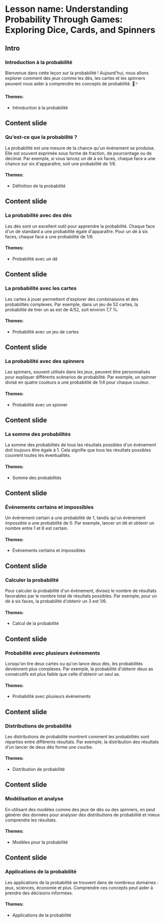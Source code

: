 # Lesson name: Understanding Probability Through Games: Exploring Dice, Cards, and Spinners

## Intro

### Introduction à la probabilité

Bienvenue dans cette leçon sur la probabilité ! Aujourd'hui, nous allons explorer comment des jeux comme les dés, les cartes et les spinners peuvent nous aider à comprendre les concepts de probabilité. 🎲🃏

#### **Themes:**
- Introduction à la probabilité

## Content slide

### Qu'est-ce que la probabilité ?

La probabilité est une mesure de la chance qu'un événement se produise. Elle est souvent exprimée sous forme de fraction, de pourcentage ou de décimal. Par exemple, si vous lancez un dé à six faces, chaque face a une chance sur six d'apparaître, soit une probabilité de 1/6.

#### **Themes:**
- Définition de la probabilité

## Content slide

### La probabilité avec des dés

Les dés sont un excellent outil pour apprendre la probabilité. Chaque face d'un dé standard a une probabilité égale d'apparaître. Pour un dé à six faces, chaque face a une probabilité de 1/6.

#### **Themes:**
- Probabilité avec un dé

## Content slide

### La probabilité avec les cartes

Les cartes à jouer permettent d'explorer des combinaisons et des probabilités complexes. Par exemple, dans un jeu de 52 cartes, la probabilité de tirer un as est de 4/52, soit environ 7,7 %.

#### **Themes:**
- Probabilité avec un jeu de cartes

## Content slide

### La probabilité avec des spinners

Les spinners, souvent utilisés dans les jeux, peuvent être personnalisés pour expliquer différents scénarios de probabilité. Par exemple, un spinner divisé en quatre couleurs a une probabilité de 1/4 pour chaque couleur.

#### **Themes:**
- Probabilité avec un spinner

## Content slide

### La somme des probabilités

La somme des probabilités de tous les résultats possibles d'un événement doit toujours être égale à 1. Cela signifie que tous les résultats possibles couvrent toutes les éventualités.

#### **Themes:**
- Somme des probabilités

## Content slide

### Événements certains et impossibles

Un événement certain a une probabilité de 1, tandis qu'un événement impossible a une probabilité de 0. Par exemple, lancer un dé et obtenir un nombre entre 1 et 6 est certain.

#### **Themes:**
- Événements certains et impossibles

## Content slide

### Calculer la probabilité

Pour calculer la probabilité d'un événement, divisez le nombre de résultats favorables par le nombre total de résultats possibles. Par exemple, pour un dé à six faces, la probabilité d'obtenir un 3 est 1/6.

#### **Themes:**
- Calcul de la probabilité

## Content slide

### Probabilité avec plusieurs événements

Lorsqu'on tire deux cartes ou qu'on lance deux dés, les probabilités deviennent plus complexes. Par exemple, la probabilité d'obtenir deux as consécutifs est plus faible que celle d'obtenir un seul as.

#### **Themes:**
- Probabilité avec plusieurs événements

## Content slide

### Distributions de probabilité

Les distributions de probabilité montrent comment les probabilités sont réparties entre différents résultats. Par exemple, la distribution des résultats d'un lancer de deux dés forme une courbe.

#### **Themes:**
- Distribution de probabilité

## Content slide

### Modélisation et analyse

En utilisant des modèles comme des jeux de dés ou des spinners, on peut générer des données pour analyser des distributions de probabilité et mieux comprendre les résultats.

#### **Themes:**
- Modèles pour la probabilité

## Content slide

### Applications de la probabilité

Les applications de la probabilité se trouvent dans de nombreux domaines : jeux, sciences, économie et plus. Comprendre ces concepts peut aider à prendre des décisions informées.

#### **Themes:**
- Applications de la probabilité
